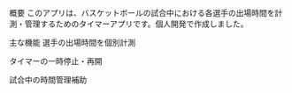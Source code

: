 概要
このアプリは、バスケットボールの試合中における各選手の出場時間を計測・管理するためのタイマーアプリです。個人開発で作成しました。

主な機能
選手の出場時間を個別計測

タイマーの一時停止・再開

試合中の時間管理補助
